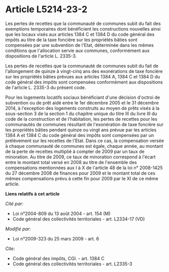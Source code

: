 # Article L5214-23-2

Les pertes de recettes que la communauté de communes subit du fait des exemptions temporaires dont bénéficient les
constructions nouvelles ainsi que les locaux visés aux articles 1384 C et 1384 D du code général des impôts au titre de la
taxe foncière sur les propriétés bâties sont compensées par une subvention de l'Etat, déterminée dans les mêmes conditions
que l'allocation servie aux communes, conformément aux dispositions de l'article L. 2335-3. 

Les pertes de recettes que la communauté de communes subit du fait de l'allongement de quinze à vingt-cinq ans des
exonérations de taxe foncière sur les propriétés bâties prévues aux articles 1384 A, 1384 C et 1384 D du code général des
impôts sont compensées conformément aux dispositions de l'article L. 2335-3 du présent code. 

Pour les logements locatifs sociaux bénéficiant d'une décision d'octroi de subvention ou de prêt aidé entre le 1er décembre
2005 et le 31 décembre 2014, à l'exception des logements construits au moyen de prêts visés à la sous-section 3 de la section
1 du chapitre unique du titre III du livre III du code de la construction et de l'habitation, les pertes de recettes pour les
communautés de communes résultant de l'exonération de taxe foncière sur les propriétés bâties pendant quinze ou vingt ans
prévue par les articles 1384 A et 1384 C du code général des impôts sont compensées par un prélèvement sur les recettes de
l'Etat. Dans ce cas, la compensation versée à chaque communauté de communes est égale, chaque année, au montant de la perte
de recettes multiplié à compter de 2009 par un taux de minoration. Au titre de 2009, ce taux de minoration correspond à
l'écart entre le montant total versé en 2008 au titre de l'ensemble des compensations mentionnées aux I à X de l'article 48
de la loi n° 2008-1425 du 27 décembre 2008 de finances pour 2009 et le montant total de ces mêmes compensations prévu à cette
fin pour 2009 par le XI de ce même article.

**Liens relatifs à cet article**

_Cité par_:

  - Loi n°2004-809 du 13 août 2004 - art. 154 (M)
  - Code général des collectivités territoriales - art. L2334-17 (VD)

_Modifié par_:

  - Loi n°2009-323 du 25 mars 2009 - art. 6

_Cite_:

  - Code général des impôts, CGI. - art. 1384 C
  - Code général des collectivités territoriales - art. L2335-3

